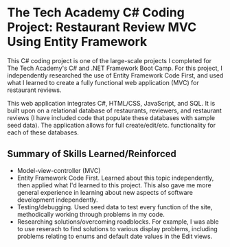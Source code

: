 # The Tech Academy C# Coding Project: Restaurant Review MVC Using Entity Framework
This C# coding project is one of the large-scale projects I completed for The Tech Academy's C# and .NET Framework Boot Camp. For this project, I independently researched the use of Entity Framework Code First, and used what I learned to create a fully functional web application (MVC) for restaurant reviews.

This web application integrates C#, HTML/CSS, JavaScript, and SQL. It is built upon on a relational database of restaurants, reviewers, and restaurant reviews (I have included code that populate these databases with sample seed data). The application allows for full create/edit/etc. functionality for each of these databases.

## Summary of Skills Learned/Reinforced
* Model-view-controller (MVC)
* Entity Framework Code First. Learned about this topic independently, then applied what I'd learned to this project. This also gave me more general experience in learning about new aspects of software development independently.
* Testing/debugging. Used seed data to test every function of the site, methodically working through problems in my code.
* Researching solutions/overcoming roadblocks. For example, I was able to use reserach to find solutions to various display problems, including problems relating to enums and default date values in the Edit views.

